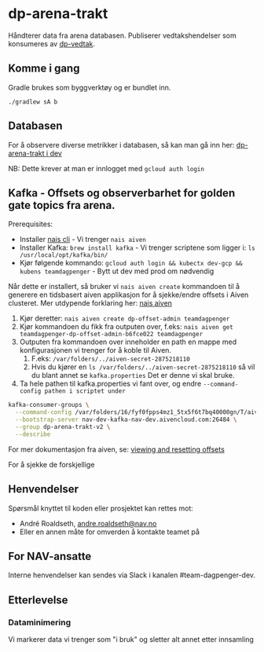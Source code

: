# dp-arena-trakt

Håndterer data fra arena databasen.
Publiserer vedtakshendelser som konsumeres av [dp-vedtak](https://github.com/navikt/dp-vedtak).

## Komme i gang

Gradle brukes som byggverktøy og er bundlet inn.

`./gradlew sA b`

## Databasen

For å observere diverse metrikker i databasen, så kan man gå inn her:
[dp-arena-trakt i dev](https://console.cloud.google.com/sql/instances/dp-arena-trakt/overview?authuser=1&project=teamdagpenger-dev-885f)

NB: Dette krever at man er innlogget med `gcloud auth login`

## Kafka - Offsets og observerbarhet for golden gate topics fra arena.

Prerequisites:
- Installer [nais cli](https://doc.nais.io/cli/install/) - Vi trenger `nais aiven`
- Installer Kafka: `brew install kafka` - Vi trenger scriptene som ligger i: `ls /usr/local/opt/kafka/bin/`
- Kjør følgende kommando: `gcloud auth login && kubectx dev-gcp && kubens teamdagpenger` - Bytt ut dev med prod om nødvendig

Når dette er installert, så bruker vi `nais aiven create` kommandoen til å generere en tidsbasert aiven applikasjon for å sjekke/endre offsets i Aiven clusteret. 
Mer utdypende forklaring her: [nais aiven](https://doc.nais.io/cli/commands/aiven/)

1. Kjør deretter: `nais aiven create dp-offset-admin teamdagpenger`
2. Kjør kommandoen du fikk fra outputen over, f.eks: `nais aiven get teamdagpenger-dp-offset-admin-b6fce022 teamdagpenger`
3. Outputen fra kommandoen over inneholder en path en mappe med konfigurasjonen vi trenger for å koble til Aiven. 
   1. F.eks: `/var/folders/../aiven-secret-2875218110`
   2. Hvis du kjører en `ls /var/folders/../aiven-secret-2875218110` så vil du blant annet se `kafka.properties` Det er denne vi skal bruke.
4. Ta hele pathen til kafka.properties vi fant over, og endre `--command-config pathen i scriptet under`

```sh
kafka-consumer-groups \
  --command-config /var/folders/16/fyf0fpps4mz1_5tx5f6t7bq40000gn/T/aiven-secret-2896025567/kafka.properties \
  --bootstrap-server nav-dev-kafka-nav-dev.aivencloud.com:26484 \
  --group dp-arena-trakt-v2 \
  --describe
```



For mer dokumentasjon fra aiven, se: [viewing and resetting offsets](https://developer.aiven.io/docs/products/kafka/howto/viewing-resetting-offset.html)

For å sjekke de forskjellige 

## Henvendelser

Spørsmål knyttet til koden eller prosjektet kan rettes mot:

* André Roaldseth, andre.roaldseth@nav.no
* Eller en annen måte for omverden å kontakte teamet på

## For NAV-ansatte

Interne henvendelser kan sendes via Slack i kanalen #team-dagpenger-dev.

## Etterlevelse
### Dataminimering
Vi markerer data vi trenger som "i bruk" og sletter alt annet etter innsamling

